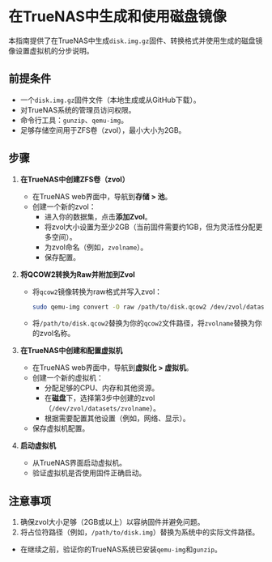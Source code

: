 # 在TrueNAS中生成和使用磁盘镜像

本指南提供了在TrueNAS中生成`disk.img.gz`固件、转换格式并使用生成的磁盘镜像设置虚拟机的分步说明。

## 前提条件

- 一个`disk.img.gz`固件文件（本地生成或从GitHub下载）。
- 对TrueNAS系统的管理员访问权限。
- 命令行工具：`gunzip`、`qemu-img`。
- 足够存储空间用于ZFS卷（zvol），最小大小为2GB。

## 步骤

1. **在TrueNAS中创建ZFS卷（zvol）**

   - 在TrueNAS web界面中，导航到**存储 &gt; 池**。
   - 创建一个新的zvol：
     - 进入你的数据集，点击**添加Zvol**。
     - 将zvol大小设置为至少2GB（当前固件需要约1GB，但为灵活性分配更多空间）。
     - 为zvol命名（例如，`zvolname`）。
     - 保存配置。

2. **将QCOW2转换为Raw并附加到Zvol**

   - 将`qcow2`镜像转换为raw格式并写入zvol：

     ```bash
     sudo qemu-img convert -O raw /path/to/disk.qcow2 /dev/zvol/datasets/zvolname
     ```

   - 将`/path/to/disk.qcow2`替换为你的`qcow2`文件路径，将`zvolname`替换为你的zvol名称。

3. **在TrueNAS中创建和配置虚拟机**

   - 在TrueNAS web界面中，导航到**虚拟化 &gt; 虚拟机**。
   - 创建一个新的虚拟机：
     - 分配足够的CPU、内存和其他资源。
     - 在**磁盘**下，选择第3步中创建的zvol（`/dev/zvol/datasets/zvolname`）。
     - 根据需要配置其他设置（例如，网络、显示）。
   - 保存虚拟机配置。

4. **启动虚拟机**

   - 从TrueNAS界面启动虚拟机。
   - 验证虚拟机是否使用固件正确启动。

## 注意事项

1. 确保zvol大小足够（2GB或以上）以容纳固件并避免问题。
2. 将占位符路径（例如，`/path/to/disk.img`）替换为系统中的实际文件路径。

- 在继续之前，验证你的TrueNAS系统已安装`qemu-img`和`gunzip`。
